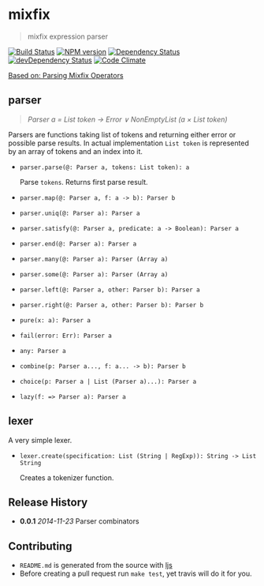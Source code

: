 # mixfix

> mixfix expression parser

[![Build Status](https://secure.travis-ci.org/phadej/mixfix.svg?branch=master)](http://travis-ci.org/phadej/mixfix)
[![NPM version](https://badge.fury.io/js/mixfix.svg)](http://badge.fury.io/js/mixfix)
[![Dependency Status](https://david-dm.org/phadej/mixfix.svg)](https://david-dm.org/phadej/mixfix)
[![devDependency Status](https://david-dm.org/phadej/mixfix/dev-status.svg)](https://david-dm.org/phadej/mixfix#info=devDependencies)
[![Code Climate](https://img.shields.io/codeclimate/github/phadej/mixfix.svg)](https://codeclimate.com/github/phadej/mixfix)

[Based on: Parsing Mixfix Operators](http://link.springer.com/chapter/10.1007%2F978-3-642-24452-0_5)

## parser

> *Parser a = List token → Error ∨ NonEmptyList (a × List token)*

Parsers are functions taking list of tokens and returning either error or possible parse results.
In actual implementation `List token` is represented by an array of tokens and an index into it.

- `parser.parse(@: Parser a, tokens: List token): a`

    Parse `tokens`. Returns first parse result.

- `parser.map(@: Parser a, f: a -> b): Parser b`

- `parser.uniq(@: Parser a): Parser a`

- `parser.satisfy(@: Parser a, predicate: a -> Boolean): Parser a`

- `parser.end(@: Parser a): Parser a`

- `parser.many(@: Parser a): Parser (Array a)`

- `parser.some(@: Parser a): Parser (Array a)`

- `parser.left(@: Parser a, other: Parser b): Parser a`

- `parser.right(@: Parser a, other: Parser b): Parser b`

- `pure(x: a): Parser a`

- `fail(error: Err): Parser a`

- `any: Parser a`

- `combine(p: Parser a..., f: a... -> b): Parser b`

- `choice(p: Parser a | List (Parser a)...): Parser a`

- `lazy(f: => Parser a): Parser a`

## lexer

A very simple lexer.

- `lexer.create(specification: List (String | RegExp)): String -> List String`

    Creates a tokenizer function.

## Release History

- **0.0.1** *2014-11-23* Parser combinators

## Contributing

- `README.md` is generated from the source with [ljs](https://github.com/phadej/ljs)
- Before creating a pull request run `make test`, yet travis will do it for you.
